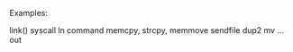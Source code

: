 

Examples:

link() syscall
ln command
memcpy, strcpy, memmove
sendfile
dup2
mv <i1> <i2> ... <iN> out


